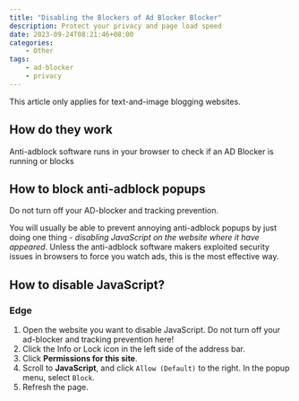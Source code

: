 ```yaml
---
title: "Disabling the Blockers of Ad Blocker Blocker"
description: Protect your privacy and page load speed
date: 2023-09-24T08:21:46+08:00
categories:
    - Other
tags:
    - ad-blocker
    - privacy
---
```



This article only applies for text-and-image blogging websites.

## How do they work

Anti-adblock software runs in your browser to check if an AD Blocker is running or blocks

## How to block anti-adblock popups

Do not turn off your AD-blocker and tracking prevention.

You will usually be able to prevent annoying anti-adblock popups by just doing one thing - _disabling JavaScript on the website where it have appeared_. Unless the anti-adblock software makers exploited security issues in browsers to force you watch ads, this is the most effective way.

## How to disable JavaScript?

### Edge

1. Open the website you want to disable JavaScript. Do not turn off your ad-blocker and tracking prevention here!
2. Click the Info or Lock icon in the left side of the address bar.
3. Click **Permissions for this site**.
4. Scroll to **JavaScript**, and click `Allow (Default)` to the right. In the popup menu, select `Block`.
5. Refresh the page.
